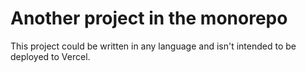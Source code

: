 # Another project in the monorepo 

This project could be written in any language and isn't intended to be deployed to Vercel.
